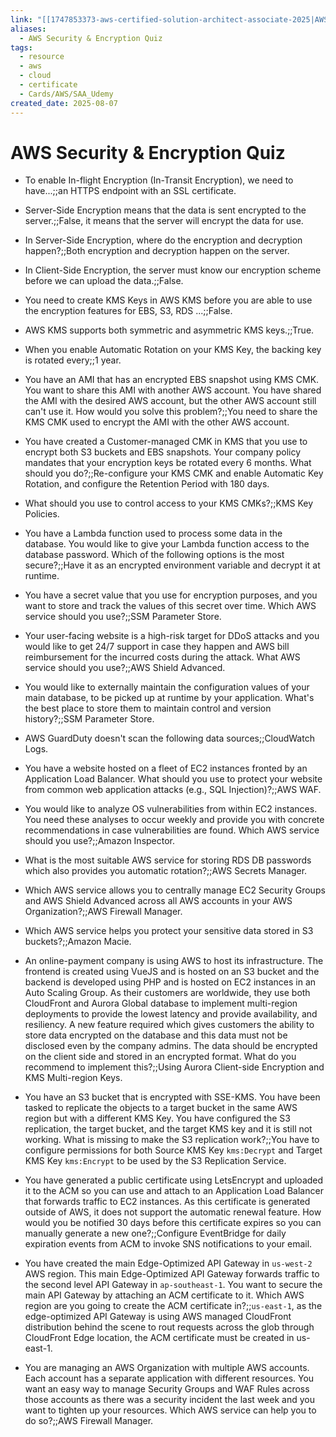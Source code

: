 ```yaml
---
link: "[[1747853373-aws-certified-solution-architect-associate-2025|AWS Certified Solution Architect Associate 2025]]"
aliases:
  - AWS Security & Encryption Quiz
tags:
  - resource
  - aws
  - cloud
  - certificate
  - Cards/AWS/SAA_Udemy
created_date: 2025-08-07
---
```

# AWS Security & Encryption Quiz
- To enable In-flight Encryption (In-Transit Encryption), we need to have...;;an HTTPS endpoint with an SSL certificate.
<!--SR:!2025-08-21,8,250-->
- Server-Side Encryption means that the data is sent encrypted to the server.;;False, it means that the server will encrypt the data for use.
<!--SR:!2025-08-28,15,290-->
- In Server-Side Encryption, where do the encryption and decryption happen?;;Both encryption and decryption happen on the server.
<!--SR:!2025-08-27,14,290-->
- In Client-Side Encryption, the server must know our encryption scheme before we can upload the data.;;False.
<!--SR:!2025-08-27,14,290-->
- You need to create KMS Keys in AWS KMS before you are able to use the encryption features for EBS, S3, RDS ...;;False.
<!--SR:!2025-08-29,16,290-->
- AWS KMS supports both symmetric and asymmetric KMS keys.;;True.
<!--SR:!2025-08-29,16,290-->
- When you enable Automatic Rotation on your KMS Key, the backing key is rotated every;;1 year.
<!--SR:!2025-08-27,14,290-->
- You have an AMI that has an encrypted EBS snapshot using KMS CMK. You want to share this AMI with another AWS account. You have shared the AMI with the desired AWS account, but the other AWS account still can't use it. How would you solve this problem?;;You need to share the KMS CMK used to encrypt the AMI with the other AWS account.
<!--SR:!2025-08-27,14,290-->
- You have created a Customer-managed CMK in KMS that you use to encrypt both S3 buckets and EBS snapshots. Your company policy mandates that your encryption keys be rotated every 6 months. What should you do?;;Re-configure your KMS CMK and enable Automatic Key Rotation, and configure the Retention Period with 180 days.
<!--SR:!2025-08-29,16,290-->
- What should you use to control access to your KMS CMKs?;;KMS Key Policies.
<!--SR:!2025-08-24,11,270-->
- You have a Lambda function used to process some data in the database. You would like to give your Lambda function access to the database password. Which of the following options is the most secure?;;Have it as an encrypted environment variable and decrypt it at runtime.
<!--SR:!2025-08-23,10,270-->
- You have a secret value that you use for encryption purposes, and you want to store and track the values of this secret over time. Which AWS service should you use?;;SSM Parameter Store.
<!--SR:!2025-08-25,12,270-->
- Your user-facing website is a high-risk target for DDoS attacks and you would like to get 24/7 support in case they happen and AWS bill reimbursement for the incurred costs during the attack. What AWS service should you use?;;AWS Shield Advanced.
<!--SR:!2025-08-28,15,290-->
- You would like to externally maintain the configuration values of your main database, to be picked up at runtime by your application. What's the best place to store them to maintain control and version history?;;SSM Parameter Store.
<!--SR:!2025-08-29,16,290-->
- AWS GuardDuty doesn't scan the following data sources;;CloudWatch Logs.
<!--SR:!2025-08-22,3,230-->
- You have a website hosted on a fleet of EC2 instances fronted by an Application Load Balancer. What should you use to protect your website from common web application attacks (e.g., SQL Injection)?;;AWS WAF.
<!--SR:!2025-08-29,16,290-->
- You would like to analyze OS vulnerabilities from within EC2 instances. You need these analyses to occur weekly and provide you with concrete recommendations in case vulnerabilities are found. Which AWS service should you use?;;Amazon Inspector.
<!--SR:!2025-08-20,7,250-->
- What is the most suitable AWS service for storing RDS DB passwords which also provides you automatic rotation?;;AWS Secrets Manager.
<!--SR:!2025-08-23,10,270-->
- Which AWS service allows you to centrally manage EC2 Security Groups and AWS Shield Advanced across all AWS accounts in your AWS Organization?;;AWS Firewall Manager.
<!--SR:!2025-08-28,15,290-->
- Which AWS service helps you protect your sensitive data stored in S3 buckets?;;Amazon Macie.
<!--SR:!2025-08-22,7,270-->
- An online-payment company is using AWS to host its infrastructure. The frontend is created using VueJS and is hosted on an S3 bucket and the backend is developed using PHP and is hosted on EC2 instances in an Auto Scaling Group. As their customers are worldwide, they use both CloudFront and Aurora Global database to implement multi-region deployments to provide the lowest latency and provide availability, and resiliency. A new feature required which gives customers the ability to store data encrypted on the database and this data must not be disclosed even by the company admins. The data should be encrypted on the client side and stored in an encrypted format. What do you recommend to implement this?;;Using Aurora Client-side Encryption and KMS Multi-region Keys.
<!--SR:!2025-08-24,11,270-->
- You have an S3 bucket that is encrypted with SSE-KMS. You have been tasked to replicate the objects to a target bucket in the same AWS region but with a different KMS Key. You have configured the S3 replication, the target bucket, and the target KMS key and it is still not working. What is missing to make the S3 replication work?;;You have to configure permissions for both Source KMS Key `kms:Decrypt` and Target KMS Key `kms:Encrypt` to be used by the S3 Replication Service.
<!--SR:!2025-08-22,7,250-->
- You have generated a public certificate using LetsEncrypt and uploaded it to the ACM so you can use and attach to an Application Load Balancer that forwards traffic to EC2 instances. As this certificate is generated outside of AWS, it does not support the automatic renewal feature. How would you be notified 30 days before this certificate expires so you can manually generate a new one?;;Configure EventBridge for daily expiration events from ACM to invoke SNS notifications to your email.
<!--SR:!2025-08-20,7,250-->
- You have created the main Edge-Optimized API Gateway in `us-west-2` AWS region. This main Edge-Optimized API Gateway forwards traffic to the second level API Gateway in `ap-southeast-1`. You want to secure the main API Gateway by attaching an ACM certificate to it. Which AWS region are you going to create the ACM certificate in?;;`us-east-1`, as the edge-optimized API Gateway is using AWS managed CloudFront distribution behind the scene to rout requests across the glob through CloudFront Edge location, the ACM certificate must be created in us-east-1.
<!--SR:!2025-08-28,15,290-->
- You are managing an AWS Organization with multiple AWS accounts. Each account has a separate application with different resources. You want an easy way to manage Security Groups and WAF Rules across those accounts as there was a security incident the last week and you want to tighten up your resources. Which AWS service can help you to do so?;;AWS Firewall Manager.
<!--SR:!2025-08-28,15,290-->




